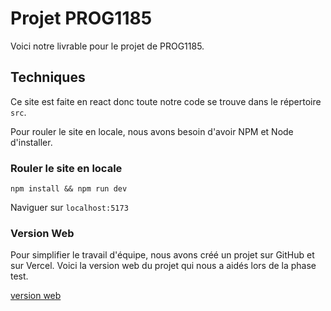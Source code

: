 # Projet PROG1185
Voici notre livrable pour le projet de PROG1185.

## Techniques
Ce site est faite en react donc toute notre code se trouve dans le répertoire `src`.

Pour rouler le site en locale, nous avons besoin d'avoir NPM et Node d'installer. 

### Rouler le site en locale
`npm install && npm run dev`

Naviguer sur `localhost:5173`

### Version Web
Pour simplifier le travail d'équipe, nous avons créé un projet sur GitHub et sur Vercel. Voici la version web du projet qui nous a aidés lors de la phase test. 

[version web](https://prog-1185-ccnb.vercel.app/)
